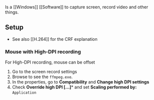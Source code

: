 Is a [[Windows]] [[Software]] to capture screen, record video and other things.
## Setup
- See also [[H.264]] for the CRF explanation
### Mouse with High-DPI recording
For High-DPI recording, mouse can be offset
1. Go to the screen record settings
2. Browse to see the `ffmpeg.exe`.
3. In the properties, go to **Compatibility** and **Change high DPI settings**
4. Check **Override high DPI […]*** and set **Scaling performed by:** `Application`